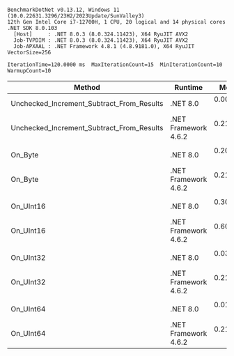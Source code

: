 ```

BenchmarkDotNet v0.13.12, Windows 11 (10.0.22631.3296/23H2/2023Update/SunValley3)
12th Gen Intel Core i7-12700H, 1 CPU, 20 logical and 14 physical cores
.NET SDK 8.0.103
  [Host]     : .NET 8.0.3 (8.0.324.11423), X64 RyuJIT AVX2
  Job-TVPDIM : .NET 8.0.3 (8.0.324.11423), X64 RyuJIT AVX2
  Job-APXAAL : .NET Framework 4.8.1 (4.8.9181.0), X64 RyuJIT VectorSize=256

IterationTime=120.0000 ms  MaxIterationCount=15  MinIterationCount=10
WarmupCount=10

```

| Method                                    | Runtime              |      Mean |     Error |    StdDev |    Median | Ratio | RatioSD |
|-------------------------------------------|----------------------|----------:|----------:|----------:|----------:|------:|--------:|
| Unchecked_Increment_Subtract_From_Results | .NET 8.0             | 0.0035 ns | 0.0095 ns | 0.0063 ns | 0.0000 ns |     ? |       ? |
| Unchecked_Increment_Subtract_From_Results | .NET Framework 4.6.2 | 0.2199 ns | 0.2169 ns | 0.2029 ns | 0.2002 ns |     ? |       ? |
|                                           |                      |           |           |           |           |       |         |
| On_Byte                                   | .NET 8.0             | 0.2037 ns | 0.0374 ns | 0.0350 ns | 0.1976 ns |  1.00 |    0.00 |
| On_Byte                                   | .NET Framework 4.6.2 | 0.2121 ns | 0.0276 ns | 0.0259 ns | 0.2028 ns |  1.07 |    0.24 |
|                                           |                      |           |           |           |           |       |         |
| On_UInt16                                 | .NET 8.0             | 0.3057 ns | 0.0399 ns | 0.0354 ns | 0.3076 ns |  1.00 |    0.00 |
| On_UInt16                                 | .NET Framework 4.6.2 | 0.6076 ns | 0.0740 ns | 0.0692 ns | 0.6277 ns |  1.99 |    0.27 |
|                                           |                      |           |           |           |           |       |         |
| On_UInt32                                 | .NET 8.0             | 0.0362 ns | 0.0339 ns | 0.0317 ns | 0.0467 ns |     ? |       ? |
| On_UInt32                                 | .NET Framework 4.6.2 | 0.2129 ns | 0.0231 ns | 0.0137 ns | 0.2146 ns |     ? |       ? |
|                                           |                      |           |           |           |           |       |         |
| On_UInt64                                 | .NET 8.0             | 0.0112 ns | 0.0206 ns | 0.0161 ns | 0.0009 ns |     ? |       ? |
| On_UInt64                                 | .NET Framework 4.6.2 | 0.2136 ns | 0.0200 ns | 0.0132 ns | 0.2117 ns |     ? |       ? |
